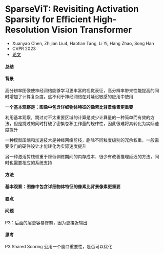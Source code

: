 # SparseViT: Revisiting Activation Sparsity for Efficient High-Resolution Vision Transformer

- Xuanyao Chen, Zhijian Liu4, Haotian Tang, Li Yi, Hang Zhao, Song Han
- CVPR 2023
- [论文](http://arxiv.org/abs/2303.17605)
#### 总结


#### 背景
高分辨率图像使神经网络能够学习更丰富的视觉表征，高分辨率带来性能提高的同时增加了计算复杂度，这不利于神经网络在对延迟敏感的应用中使用

**一个基本观察是：图像中包含详细物体特征的像素比背景像素更重要**

利用基本观察，跳过对不太重要区域的计算是减少计算量的一种简单而有效的方法，但是跳过的同时打破了密集卷积工作量的规律性，因此很难将其转化为实际速度提升

一种模型压缩和加速技术是神经网络剪枝，删除不同粒度级别的冗余权重，一般需要专门的硬件设计才能转化为实际速度提升

另一种激活剪枝侧重于降低训练期间的内存成本，很少有改善推理延迟的方法，同时也需要相应的系统支持

#### 方法
**基本观察：图像中包含详细物体特征的像素比背景像素更重要**




#### 要点


#### 问题
P3：后面的层更容易修剪，因为更接近输出


#### 思考
P3 Shared Scoring 公用一个窗口重要性，是否可以优化